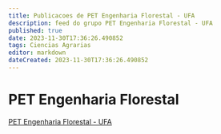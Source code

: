 ```yaml
---
title: Publicacoes de PET Engenharia Florestal - UFA
description: feed do grupo PET Engenharia Florestal - UFA
published: true
date: 2023-11-30T17:36:26.490852
tags: Ciencias Agrarias
editor: markdown
dateCreated: 2023-11-30T17:36:26.490852
---
```


# PET Engenharia Florestal
[PET Engenharia Florestal - UFA](/grupo/107PETEngenhariaFlorestalUFA.md)
